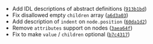 *   Add IDL descriptions of abstract definitions ([`913b1bd`](https://github.com/wooorm/unist/commit/913b1bd))
*   Fix disallowed empty `children` array ([`a6d3a03`](https://github.com/wooorm/unist/commit/a6d3a03))
*   Add description of `indent` on `node.position` ([`60da1d2`](https://github.com/wooorm/unist/commit/60da1d2))
*   Remove `attributes` support on nodes ([`3aea64f`](https://github.com/wooorm/unist/commit/3aea64f))
*   Fix to make `value` / `children` optional ([`b7c4317`](https://github.com/wooorm/unist/commit/b7c4317))
